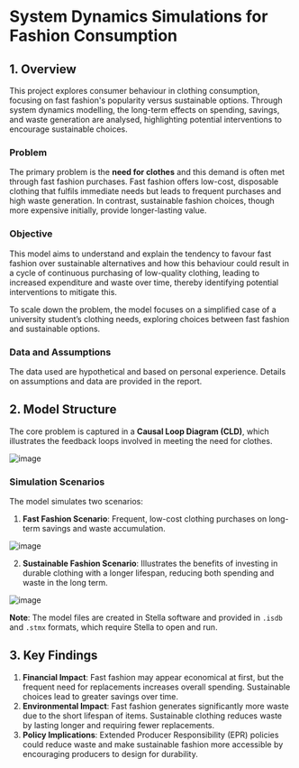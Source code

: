 # System Dynamics Simulations for Fashion Consumption

## 1. Overview
This project explores consumer behaviour in clothing consumption, focusing on fast fashion's popularity versus sustainable options. Through system dynamics modelling, the long-term effects on spending, savings, and waste generation are analysed, highlighting potential interventions to encourage sustainable choices.

### Problem
The primary problem is the **need for clothes** and this demand is often met through fast fashion purchases. Fast fashion offers low-cost, disposable clothing that fulfils immediate needs but leads to frequent purchases and high waste generation. In contrast, sustainable fashion choices, though more expensive initially, provide longer-lasting value.

### Objective
This model aims to understand and explain the tendency to favour fast fashion over sustainable alternatives and how this behaviour could result in a cycle of continuous purchasing of low-quality clothing, leading to increased expenditure and waste over time, thereby identifying potential interventions to mitigate this. 

To scale down the problem, the model focuses on a simplified case of a university student’s clothing needs, exploring choices between fast fashion and sustainable options. 

### Data and Assumptions
The data used are hypothetical and based on personal experience. Details on assumptions and data are provided in the report.



## 2. Model Structure
The core problem is captured in a **Causal Loop Diagram (CLD)**, which illustrates the feedback loops involved in meeting the need for clothes.

  ![image](https://github.com/user-attachments/assets/dd6855d5-edf8-411a-ab2a-a38683ca7372)

### Simulation Scenarios
The model simulates two scenarios:
1. **Fast Fashion Scenario**: Frequent, low-cost clothing purchases on long-term savings and waste accumulation.

  ![image](https://github.com/user-attachments/assets/0ade3573-fb99-4367-9826-1cae5ecb5c4a)

2. **Sustainable Fashion Scenario**: Illustrates the benefits of investing in durable clothing with a longer lifespan, reducing both spending and waste in the long term.

![image](https://github.com/user-attachments/assets/66a87b04-d99a-49e6-93e3-cd40b5b15c3a)

**Note**: The model files are created in Stella software and provided in `.isdb` and `.stmx` formats, which require Stella to open and run.



## 3. Key Findings
1. **Financial Impact**: Fast fashion may appear economical at first, but the frequent need for replacements increases overall spending. Sustainable choices lead to greater savings over time.
2. **Environmental Impact**: Fast fashion generates significantly more waste due to the short lifespan of items. Sustainable clothing reduces waste by lasting longer and requiring fewer replacements.
3. **Policy Implications**: Extended Producer Responsibility (EPR) policies could reduce waste and make sustainable fashion more accessible by encouraging producers to design for durability.
